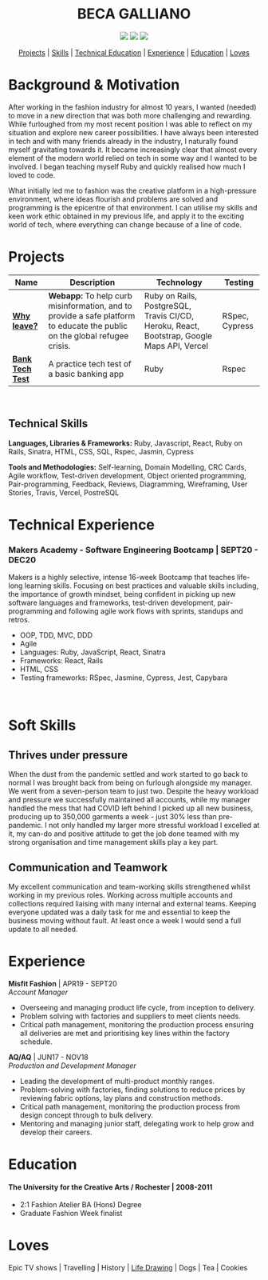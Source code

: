 <div align="center">

# BECA GALLIANO

[<img src="https://img.shields.io/badge/LinkedIn-0077B5?style=for-the-badge&logo=linkedin&logoColor=white&style=plastic">](https://linkedin.com/in/rebekah-galliano)  [<img src="https://img.shields.io/badge/GitHub-100000?style=for-the-badge&logo=github&logoColor=white&style=plastic">](https://github.com/beca-g) [<img src="https://img.shields.io/badge/Codewars-B1361E?style=for-the-badge&logo=codewars&logoColor=white&style=plastic">](https://www.codewars.com/users/becag)

[Projects](#projects) | [Skills](#skills) | [Technical Education](#Technical_Education) | [Experience](#experience) | [Education](#education) | [Loves](#loves) 
</div>


# Background & Motivation

After working in the fashion industry for almost 10 years, I wanted (needed) to move in a new direction that was both more challenging and rewarding. While furloughed from my most recent position I was able to reflect on my situation and explore new career possibilities. I have always been interested in tech and with many friends already in the industry, I naturally found myself gravitating towards it. It became increasingly clear that almost every element of the modern world relied on tech in some way and I wanted to be involved. I began teaching myself Ruby and quickly realised how much I loved to code.

What initially led me to fashion was the creative platform in a high-pressure environment, where ideas flourish and problems are solved and programming is the epicentre of that environment. I can utilise my skills and keen work ethic obtained in my previous life, and apply it to the exciting world of tech, where everything can change because of a line of code.

 
# Projects
 
| Name | Description | Technology	| Testing	|
|-----	|------------	|------------|--------	|
| [**Why leave?**](https://github.com/Joshuamac2/Why-leave-backend) 	| **Webapp:** To help curb misinformation, and to provide a safe platform to educate the public on the global refugee crisis. 	| Ruby on Rails, PostgreSQL, Travis CI/CD, Heroku, React, Bootstrap, Google Maps API, Vercel 	| RSpec, Cypress 	|
| [**Bank Tech Test**](https://github.com/beca-g/bank-tech-test)    	| A practice tech test of a basic banking app | Ruby    | Rspec          	|

<br>

## Technical Skills

**Languages, Libraries & Frameworks:** Ruby, Javascript, React, Ruby on Rails, Sinatra, HTML, CSS, SQL, Rspec, Jasmin, Cypress

**Tools and Methodologies:** Self-learning, Domain Modelling, CRC Cards, Agile workflow, Test-driven development, Object oriented programming, Pair-programming, Feedback, Reviews, Diagramming, Wireframing, User Stories, Travis, Vercel, PostreSQL

# Technical Experience  

### Makers Academy - Software Engineering Bootcamp | SEPT20 - DEC20  

Makers is a highly selective, intense 16-week Bootcamp that teaches life-long learning skills. Focusing on best practices and valuable skills including, the importance of growth mindset, being confident in picking up new software languages and frameworks, test-driven development, pair-programming and following agile work flows with sprints, standups and retros.

- OOP, TDD, MVC, DDD
- Agile
- Languages: Ruby, JavaScript, React, Sinatra
- Frameworks: React, Rails
- HTML, CSS
- Testing frameworks: RSpec, Jasmine, Cypress, Jest, Capybara

<br>

# Soft Skills
 
## Thrives under pressure
 
When the dust from the pandemic settled and work started to go back to normal I was brought back from being on furlough alongside my manager. We went from a seven-person team to just two. Despite the heavy workload and pressure we successfully maintained all accounts, while my manager handled the mess that had COVID left behind I picked up all new business, producing up to 350,000 garments a week - just 30% less than pre-pandemic.
I not only handled my larger more stressful workload I excelled at it, my can-do and positive attitude to get the job done teamed with my strong organisation and time management skills play a key part.
 
## Communication and Teamwork
 
My excellent communication and team-working skills strengthened whilst working in my previous roles. Working across multiple accounts and collections required liaising with many internal and external teams. Keeping everyone updated was a daily task for me and essential to keep the business moving without fault. At least once a week I would send a full update to all needed.

# Experience
 
**Misfit Fashion** | APR19 - SEPT20  
_Account Manager_
 
- Overseeing and managing product life cycle, from inception to delivery.
- Problem solving with factories and suppliers to meet clients needs.
- Critical path management, monitoring the production process ensuring all deliveries are met and prioritising key lines within the factory schedule.
 
**AQ/AQ** | JUN17 - NOV18  
_Production and Development Manager_
 
- Leading the development of multi-product monthly ranges.
- Problem-solving with factories, finding solutions to reduce prices by reviewing fabric options, lay plans and construction methods.
- Critical path management, monitoring the production process from design concept through to bulk delivery.
- Mentoring and managing junior staff, delegating work to help grow and develop their careers.
 
 
# Education
 
#### The University for the Creative Arts / Rochester | 2008-2011
 
- 2:1 Fashion Atelier BA (Hons) Degree
- Graduate Fashion Week finalist
 
# Loves

Epic TV shows | Travelling | History | [Life Drawing](https://www.pinterest.co.uk/becagalliano/sketching/) | Dogs | Tea | Cookies

